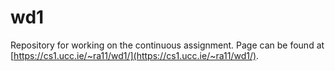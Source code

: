 # wd1
Repository for working on the continuous assignment.
Page can be found at [https://cs1.ucc.ie/~ra11/wd1/](https://cs1.ucc.ie/~ra11/wd1/).

